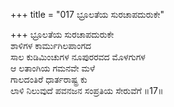 +++
title = "017 ಭ್ರೂಲತೆಯ ಸುರಚಾಪದುರುಕೇ"

+++
ಭ್ರೂಲತೆಯ ಸುರಚಾಪದುರುಕೇ   
ಶಾಳಿಗಳ ಕಾರ್ಮುಗಿಲಪಾಂಗದ   
ಸಾಲ ಕುಡಿಮಿಂಚುಗಳ ನೂಪುರರವದ ಮೊಳಗುಗಳ   
ಆ ಲತಾಂಗಿಯ ಗಮನವೇ ಮಳೆ   
ಗಾಲದಂತಿರೆ  ಧಾರ್ತರಾಷ್ಟ್ರ ಕು   
ಲಾಳಿ ನಿಲುವುದೆ ಪವನಜನ ಸಂಪ್ರತಿಯ ಸೇರುವೆಗೆ   ॥17॥